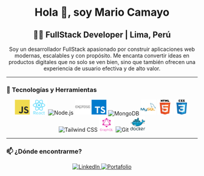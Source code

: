 <h1 align="center">Hola 👋, soy Mario Camayo</h1>
<h2 align="center">👨‍💻 FullStack Developer | Lima, Perú</h2>

<p align="center">
Soy un desarrollador FullStack apasionado por construir aplicaciones web modernas, escalables y con propósito. Me encanta convertir ideas en productos digitales que no solo se ven bien, sino que también ofrecen una experiencia de usuario efectiva y de alto valor.
</p>

---

### 🚀 Tecnologías y Herramientas

<p align="center">
  <img src="https://raw.githubusercontent.com/devicons/devicon/master/icons/javascript/javascript-original.svg" alt="JavaScript" width="40" height="40"/>
  <img src="https://raw.githubusercontent.com/devicons/devicon/master/icons/react/react-original-wordmark.svg" alt="React" width="40" height="40"/>
  <img src="https://cdn.worldvectorlogo.com/logos/nodejs-icon.svg" alt="Node.js" width="40" height="40"/>
  <img src="https://raw.githubusercontent.com/devicons/devicon/master/icons/express/express-original-wordmark.svg" alt="Express" width="40" height="40"/>
  <img src="https://raw.githubusercontent.com/devicons/devicon/master/icons/typescript/typescript-original.svg" alt="TypeScript" width="40" height="40"/>
  <img src="https://cdn.worldvectorlogo.com/logos/mongodb-icon-1.svg" alt="MongoDB" width="40" height="40" style="vertical-align:middle;" />
  <img src="https://raw.githubusercontent.com/devicons/devicon/master/icons/mysql/mysql-original-wordmark.svg" alt="MySQL" width="40" height="40"/>
  <img src="https://raw.githubusercontent.com/devicons/devicon/master/icons/html5/html5-original-wordmark.svg" alt="HTML5" width="40" height="40"/>
  <img src="https://raw.githubusercontent.com/devicons/devicon/master/icons/css3/css3-original-wordmark.svg" alt="CSS3" width="40" height="40"/>
  <img src="https://www.vectorlogo.zone/logos/tailwindcss/tailwindcss-icon.svg" alt="Tailwind CSS" width="40" height="40"/>
  <img src="https://raw.githubusercontent.com/devicons/devicon/master/icons/graphql/graphql-plain-wordmark.svg" alt="GraphQL" width="40" height="40"/>
  <img src="https://www.vectorlogo.zone/logos/git-scm/git-scm-icon.svg" alt="Git" width="40" height="40"/>
  <img src="https://raw.githubusercontent.com/devicons/devicon/master/icons/docker/docker-original-wordmark.svg" alt="Docker" width="40" height="40"/>
</p>

---

### 📫 ¿Dónde encontrarme?

<p align="center">
  <a href="https://www.linkedin.com/in/mariocamayo" target="_blank">
    <img src="https://img.shields.io/badge/LinkedIn-MarioCamayo-0a66c2?style=for-the-badge&logo=linkedin&logoColor=white" alt="LinkedIn">
  </a>
  <a href="https://portafoliomariocamayo.vercel.app" target="_blank">
    <img src="https://img.shields.io/badge/🌐%20Portafolio-Mario%20Camayo-2ea44f?style=for-the-badge" alt="Portafolio">
  </a>
</p>
